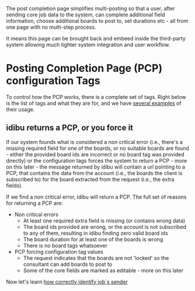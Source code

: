 <p>The post completion page simplifies multi-posting so that a user, after sending core job data to the system, can complete additional field information, choose additional boards to post to, set durations etc - all from one page with no multi-step process.</p>
<p>It means this page can be brought back and embeed inside the third-party system allowing much tighter system integration and user workflow.</p>
<h1>
	Posting Completion Page (PCP) configuration Tags</h1>
<p>To control how the PCP works, there is a complete set of tags. Right below is the list of tags and what they are for, and we have <a href="/docs/xml-api-v3-examples">several examples</a> of their usage.</p>
<h2>
	idibu returns a PCP, or you force it</h2>
<p>If our system founds what is considered a non critical error (i.e., there&#39;s a missing required field for one of the boards, or no suitable boards are found - either the provided board ids are incorrect or no board tag was provided directly) or the configuration tags forces the system to return a PCP - more on this later - the message returned by idibu will contain a url pointing to a PCP, that contains the data from the account (i.e., the boards the client is subscribed to) for the board extracted from the request (i.e., the extra fields).</p>
<p>If we find a non critical error, idibu will return a PCP. The full set of reasons for returning a PCP are:</p>
<ul>
	<li>
		Non critical errors
		<ul>
			<li>
				At least one required extra field is missing (or contains wrong data)</li>
			<li>
				The board ids provided are wrong, or the account is not subscribed to any of them, resulting in idibu finding zero valid board ids</li>
			<li>
				The board duration for at least one of the boards is wrong</li>
			<li>
				There is no board tags whatsoever</li>
		</ul>
	</li>
	<li>
		PCP forcing configuration tag values
		<ul>
			<li>
				The request indicates that the boards are not &#39;locked&#39; so the consultant can add boards to post to</li>
			<li>
				Some of the core fields are marked as editable - more on this later</li>
		</ul>
	</li>
</ul>
Now let's learn <a href="https://github.com/oneworldmarket/idibu-api/blob/master/api-v3/sender-tags.md">how correctly identify job`s sender</a<...
